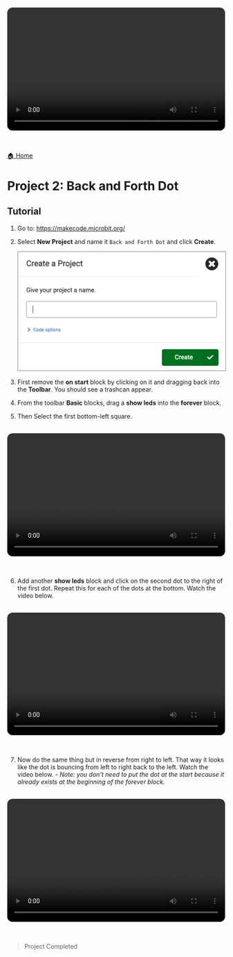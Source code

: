 <br />
<div style="position: relative; padding-bottom: 56.25%; height: 0; overflow: hidden; max-width: 100%; border-radius: 12px;">
  <video controls style="position: absolute; top: 0; left: 0; width: 100%; height: 100%; border-radius: 12px;">
    <source src="./video/p1-back-and-forth-preview.mp4" type="video/mp4">
    Completed project of back and forth
  </video>
</div>
<br /><br />

[🏠 Home](./README.md)

# Project 2: Back and Forth Dot

## Tutorial

1. Go to: https://makecode.microbit.org/
2. Select **New Project** and name it `Back and Forth Dot` and click **Create**.

   <img src="./images/microbi-makecode-name-project.png" style="border: solid 1px grey" />

3. First remove the **on start** block by clicking on it and dragging back into the **Toolbar**. You should see a trashcan appear.

4. From the toolbar **Basic** blocks, drag a **show leds** into the **forever** block.

5. Then Select the first bottom-left square.

<br />
<div style="position: relative; padding-bottom: 56.25%; height: 0; overflow: hidden; max-width: 100%; border-radius: 12px;">
  <video controls style="position: absolute; top: 0; left: 0; width: 100%; height: 100%; border-radius: 12px;">
    <source src="./video/microbit-makecode-p2-first-dot.mp4" type="video/mp4">
    Add show leds block and select bottom-left square / LED
  </video>
</div>
<br /><br />

6. Add another **show leds** block and click on the second dot to the right of the first dot. Repeat this for each of the dots at the bottom. Watch the video below.

<br />
<div style="position: relative; padding-bottom: 56.25%; height: 0; overflow: hidden; max-width: 100%; border-radius: 12px;">
  <video controls style="position: absolute; top: 0; left: 0; width: 100%; height: 100%; border-radius: 12px;">
    <source src="./video/microbit-makecode-p2-left-to-right.mp4" type="video/mp4">
    Moving dot from the left to right setup.
  </video>
</div>
<br /><br />

7. Now do the same thing but in reverse from right to left. That way it looks like the dot is bouncing from left to right back to the left. Watch the video below. - _Note: you don't need to put the dot at the start because it already exists at the beginning of the forever block._

<br />
<div style="position: relative; padding-bottom: 56.25%; height: 0; overflow: hidden; max-width: 100%; border-radius: 12px;">
  <video controls style="position: absolute; top: 0; left: 0; width: 100%; height: 100%; border-radius: 12px;">
    <source src="./video/microbit-makecode-p2-back-and-forth.mp4" type="video/mp4">
    Dot moving back and forth
  </video>
</div>
<br /><br />

> Project Completed
